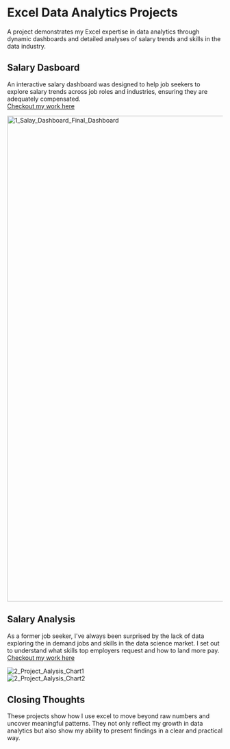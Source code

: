 # Excel Data Analytics Projects       
A project demonstrates my Excel expertise in data analytics through dynamic dashboards and detailed analyses of salary trends and skills in the data industry.

## Salary Dasboard  
An interactive salary dashboard was designed to help job seekers to explore salary trends across job roles and industries, ensuring they are adequately compensated.      
[Checkout my work here](1_Salary_Dashboard)  

<img width="2126" height="1134" alt="1_Salay_Dashboard_Final_Dashboard" src="https://github.com/user-attachments/assets/74880e5b-8bbc-457e-a625-3f2df26f4866" />    

## Salary Analysis  
As a former job seeker, I've always been surprised by the lack of data exploring the in demand jobs and skills in the data science market. I set out to understand what skills top employers request and how to land more pay.   
[Checkout my work here](1_Project_Analysis)  

![2_Project_Aalysis_Chart1](https://github.com/user-attachments/assets/eb0e6134-1df6-4d78-b4a9-f142e792cbe0)   
![2_Project_Aalysis_Chart2](https://github.com/user-attachments/assets/633758a0-f175-4043-8936-a040ccff88d8)    

## Closing Thoughts  
These projects show how I use excel to move beyond raw numbers and uncover meaningful patterns. They not only reflect my growth in data analytics but also show my ability to present findings in a clear and practical way.
